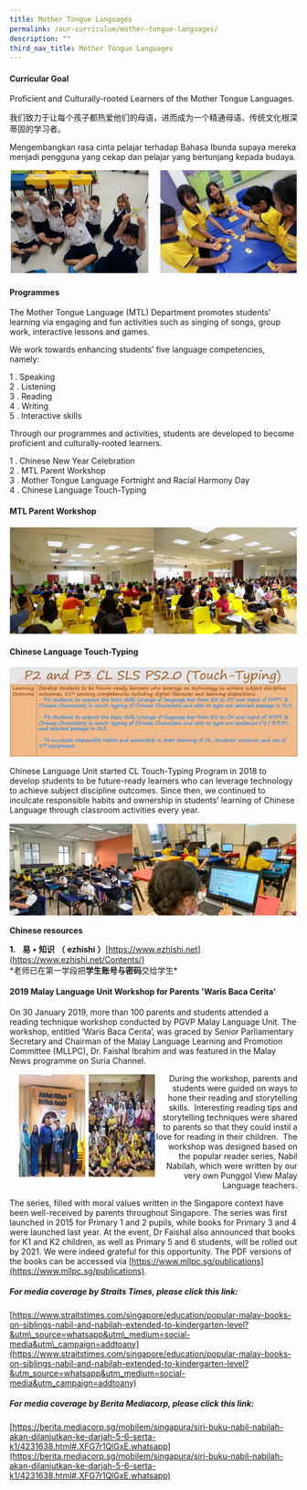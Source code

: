 ```yaml
---
title: Mother Tongue Languages
permalink: /our-curriculum/mother-tongue-languages/
description: ""
third_nav_title: Mother Tongue Languages
---
```

#### Curricular Goal

Proficient and Culturally-rooted Learners of the Mother Tongue Languages. 

  

我们致力于让每个孩子都热爱他们的母语，进而成为一个精通母语、传统文化根深蒂固的学习者。

  

Mengembangkan rasa cinta pelajar terhadap Bahasa Ibunda supaya mereka menjadi pengguna yang cekap dan pelajar yang bertunjang kepada budaya.

![Curricular Goal](/images/curricular%20goal.png)

#### Programmes

The Mother Tongue Language (MTL) Department promotes students’ learning via engaging and fun activities such as singing of songs, group work, interactive lessons and games. 

We work towards enhancing students’ five language competencies, namely: 

1 \. Speaking<br>
2 \. Listening <br>
3 \. Reading <br>
4 \. Writing <br>
5 \. Interactive skills 

  

Through our programmes and activities, students are developed to become proficient and culturally-rooted learners.  

1 \. Chinese New Year Celebration<br>
2 \. MTL Parent Workshop<br>
3 \. Mother Tongue Language Fortnight and Racial Harmony Day  <br>
4 \. Chinese Language Touch-Typing

#### MTL Parent Workshop

![MTL Parent Workshop](/images/MTL%20Parent%20Workshop.png)

#### Chinese Language Touch-Typing

![Chinese Language Touch-Typing](/images/Chinese%20Language%20Touch-Typing.jpeg)

Chinese Language Unit started CL Touch-Typing Program in 2018 to develop students to be future-ready learners who can leverage technology to achieve subject discipline outcomes. Since then, we continued to inculcate responsible habits and ownership in students’ learning of Chinese Language through classroom activities every year.

![Chinese Language Touch-Typing](/images/Chinese%20Language%20Touch-Typing_2.png)

**Chinese resources**  

**1.**   **易** **•** **知识** **（** **ezhishi** **）**[https://www.ezhishi.net](https://www.ezhishi.net/Contents/)<br>
\*老师已在第一学段把**学生账号****与****密码**交给学生\*

#### 2019 Malay Language Unit Workshop for Parents 'Waris Baca Cerita'

On 30 January 2019, more than 100 parents and students attended a reading technique workshop conducted by PGVP Malay Language Unit. The workshop, entitled ‘Waris Baca Cerita’, was graced by Senior Parliamentary Secretary and Chairman of the Malay Language Learning and Promotion Committee (MLLPC), Dr. Faishal Ibrahim and was featured in the Malay News programme on Suria Channel.

<img src="/images/malay%20language%20unit.png" style="width:240px;height:183px;margin-left:15px;" align = "left">

<p style="text-align:right;">During the workshop, parents and students were guided on ways to hone their reading and storytelling skills.  Interesting reading tips and storytelling techniques were shared to parents so that they could instil a love for reading in their children.  The workshop was designed based on the popular reader series, Nabil Nabilah, which were written by our very own Punggol View Malay Language teachers.</p>

The series, filled with moral values written in the Singapore context have been well-received by parents throughout Singapore. The series was first launched in 2015 for Primary 1 and 2 pupils, while books for Primary 3 and 4 were launched last year. At the event, Dr Faishal also announced that books for K1 and K2 children, as well as Primary 5 and 6 students, will be rolled out by 2021. We were indeed grateful for this opportunity. The PDF versions of the books can be accessed via [https://www.mllpc.sg/publications](https://www.mllpc.sg/publications).  

##### For media coverage by Straits Times, please click this link:

[https://www.straitstimes.com/singapore/education/popular-malay-books-on-siblings-nabil-and-nabilah-extended-to-kindergarten-level?&utm\_source=whatsapp&utm\_medium=social-media&utm\_campaign=addtoany](https://www.straitstimes.com/singapore/education/popular-malay-books-on-siblings-nabil-and-nabilah-extended-to-kindergarten-level?&utm_source=whatsapp&utm_medium=social-media&utm_campaign=addtoany)

##### For media coverage by Berita Mediacorp, please click this link: 

[https://berita.mediacorp.sg/mobilem/singapura/siri-buku-nabil-nabilah-akan-dilanjutkan-ke-darjah-5-6-serta-k1/4231638.html#.XFG7r1QlGxE.whatsapp](https://berita.mediacorp.sg/mobilem/singapura/siri-buku-nabil-nabilah-akan-dilanjutkan-ke-darjah-5-6-serta-k1/4231638.html#.XFG7r1QlGxE.whatsapp)